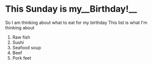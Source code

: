 # **This Sunday is my__Birthday!__**
So I am thinking about what to eat for my birthday
This list is what I'm thinking about
1. Raw fish
1. Sushi
1. Seafood soup
1. Beef
1. Pork feet